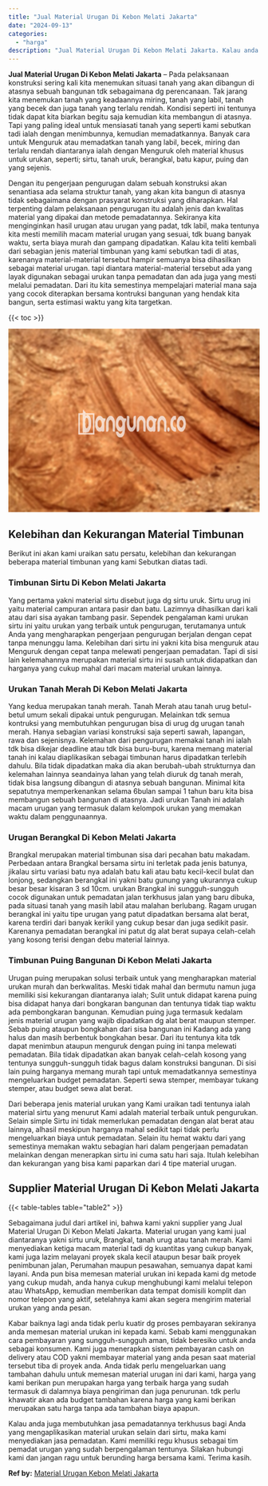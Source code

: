 ```yaml
---
title: "Jual Material Urugan Di Kebon Melati Jakarta"
date: "2024-09-13"
categories: 
  - "harga"
description: "Jual Material Urugan Di Kebon Melati Jakarta. Kalau anda juga membutuhkan jasa pemadatannya terkhusus bagi Anda yang mengaplikasikan material urukan selain d..."
---
```


**Jual Material Urugan Di Kebon Melati Jakarta** – Pada pelaksanaan konstruksi sering kali kita menemukan situasi tanah yang akan dibangun di atasnya sebuah bangunan tdk sebagaimana dg perencanaan. Tak jarang kita menemukan tanah yang keadaannya miring, tanah yang labil, tanah yang becek dan juga tanah yang terlalu rendah. Kondisi seperti ini tentunya tidak dapat kita biarkan begitu saja kemudian kita membangun di atasnya. Tapi yang paling ideal untuk mensiasati tanah yang seperti kami sebutkan tadi ialah dengan menimbunnya, kemudian memadatkannya. Banyak cara untuk Menguruk atau memadatkan tanah yang labil, becek, miring dan terlalu rendah diantaranya ialah dengan Menguruk oleh material khusus untuk urukan, seperti; sirtu, tanah uruk, berangkal, batu kapur, puing dan yang sejenis.

Dengan itu pengerjaan pengurugan dalam sebuah konstruksi akan senantiasa ada selama struktur tanah, yang akan kita bangun di atasnya tidak sebagaimana dengan prasyarat konstruksi yang diharapkan. Hal terpenting dalam pelaksanaan pengurugan itu adalah jenis dan kwalitas material yang dipakai dan metode pemadatannya. Sekiranya kita menginginkan hasil urugan atau urugan yang padat, tdk labil, maka tentunya kita mesti memilih macam material urugan yang sesuai, tdk buang banyak waktu, serta biaya murah dan gampang dipadatkan. Kalau kita teliti kembali dari sebagian jenis material timbunan yang kami sebutkan tadi di atas, karenanya material-material tersebut hampir semuanya bisa dihasilkan sebagai material urugan. tapi diantara material-material tersebut ada yang layak digunakan sebagai urukan tanpa pemadatan dan ada juga yang mesti melalui pemadatan. Dari itu kita semestinya mempelajari material mana saja yang cocok diterapkan bersama kontruksi bangunan yang hendak kita bangun, serta estimasi waktu yang kita targetkan.

{{< toc >}}

![Jual Material Urugan Di Kebon Melati Jakarta](/images/jual-urugan-30.png)

## Kelebihan dan Kekurangan Material Timbunan

Berikut ini akan kami uraikan satu persatu, kelebihan dan kekurangan beberapa material timbunan yang kami Sebutkan diatas tadi.

### Timbunan Sirtu Di Kebon Melati Jakarta

Yang pertama yakni material sirtu disebut juga dg sirtu uruk. Sirtu urug ini yaitu material campuran antara pasir dan batu. Lazimnya dihasilkan dari kali atau dari sisa ayakan tambang pasir. Sependek pengalaman kami urukan sirtu ini yaitu urukan yang terbaik untuk pengurugan, terutamanya untuk Anda yang mengharapkan pengerjaan pengurugan berjalan dengan cepat tanpa menunggu lama. Kelebihan dari sirtu ini yakni kita bisa menguruk atau Menguruk dengan cepat tanpa melewati pengerjaan pemadatan. Tapi di sisi lain kelemahannya merupakan material sirtu ini susah untuk didapatkan dan harganya yang cukup mahal dari macam material urukan lainnya.

### Urukan Tanah Merah Di Kebon Melati Jakarta

Yang kedua merupakan tanah merah. Tanah Merah atau tanah urug betul-betul umum sekali dipakai untuk pengurugan. Melainkan tdk semua kontruksi yang membutuhkan pengurugan bisa di urug dg urugan tanah merah. Hanya sebagian variasi konstruksi saja seperti sawah, lapangan, rawa dan sejenisnya. Kelemahan dari pengurugan memakai tanah ini ialah tdk bisa dikejar deadline atau tdk bisa buru-buru, karena memang material tanah ini kalau diaplikasikan sebagai timbunan harus dipadatkan terlebih dahulu. Bila tidak dipadatkan maka dia akan berubah-ubah strukturnya dan kelemahan lainnya seandainya lahan yang telah diuruk dg tanah merah, tidak bisa langsung dibangun di atasnya sebuah bangunan. Minimal kita sepatutnya memperkenankan selama 6bulan sampai 1 tahun baru kita bisa membangun sebuah bangunan di atasnya. Jadi urukan Tanah ini adalah macam urugan yang termasuk dalam kelompok urukan yang memakan waktu dalam penggunaannya.

### Urugan Berangkal Di Kebon Melati Jakarta

Brangkal merupakan material timbunan sisa dari pecahan batu makadam. Perbedaan antara Brangkal bersama sirtu ini terletak pada jenis batunya, jikalau sirtu variasi batu nya adalah batu kali atau batu kecil-kecil bulat dan lonjong, sedangkan berangkal ini yakni batu gunung yang ukurannya cukup besar besar kisaran 3 sd 10cm. urukan Brangkal ini sungguh-sungguh cocok digunakan untuk pemadatan jalan terkhusus jalan yang baru dibuka, pada situasi tanah yang masih labil atau malahan berlubang. Ragam urugan berangkal ini yaitu tipe urugan yang patut dipadatkan bersama alat berat, karena terdiri dari banyak kerikil yang cukup besar dan juga sedikit pasir. Karenanya pemadatan berangkal ini patut dg alat berat supaya celah-celah yang kosong terisi dengan debu material lainnya.

### Timbunan Puing Bangunan Di Kebon Melati Jakarta

Urugan puing merupakan solusi terbaik untuk yang mengharapkan material urukan murah dan berkwalitas. Meski tidak mahal dan bermutu namun juga memiliki sisi kekurangan diantaranya ialah; Sulit untuk didapat karena puing bisa didapat hanya dari bongkaran bangunan dan tentunya tidak tiap waktu ada pembongkaran bangunan. Kemudian puing juga termasuk kedalam jenis material urugan yang wajib dipadatkan dg alat berat maupun stemper. Sebab puing ataupun bongkahan dari sisa bangunan ini Kadang ada yang halus dan masih berbentuk bongkahan besar. Dari itu tentunya kita tdk dapat menimbun ataupun menguruk dengan puing ini tanpa melewati pemadatan. Bila tidak dipadatkan akan banyak celah-celah kosong yang tentunya sungguh-sungguh tidak bagus dalam konstruksi bangunan. Di sisi lain puing harganya memang murah tapi untuk memadatkannya semestinya mengeluarkan budget pemadatan. Seperti sewa stemper, membayar tukang stemper, atau budget sewa alat berat.

Dari beberapa jenis material urukan yang Kami uraikan tadi tentunya ialah material sirtu yang menurut Kami adalah material terbaik untuk pengurukan. Selain simple Sirtu ini tidak memerlukan pemadatan dengan alat berat atau lainnya, alhasil meskipun harganya mahal sedikit tapi tidak perlu mengeluarkan biaya untuk pemadatan. Selain itu hemat waktu dari yang semestinya memakan waktu sebagian hari dalam pengerjaan pemadatan melainkan dengan menerapkan sirtu ini cuma satu hari saja. Itulah kelebihan dan kekurangan yang bisa kami paparkan dari 4 tipe material urugan.

## Supplier Material Urugan Di Kebon Melati Jakarta

{{< table-tables table="table2" >}}

Sebagaimana judul dari artikel ini, bahwa kami yakni supplier yang Jual Material Urugan Di Kebon Melati Jakarta. Material urugan yang kami jual diantaranya yakni sirtu uruk, Brangkal, tanah urug atau tanah merah. Kami menyediakan ketiga macam material tadi dg kuantitas yang cukup banyak, kami juga lazim melayani proyek skala kecil ataupun besar baik proyek penimbunan jalan, Perumahan maupun pesawahan, semuanya dapat kami layani. Anda pun bisa memesan material urukan ini kepada kami dg metode yang cukup mudah, anda hanya cukup menghubungi kami melalui telepon atau WhatsApp, kemudian memberikan data tempat domisili komplit dan nomor telepon yang aktif, setelahnya kami akan segera mengirim material urukan yang anda pesan.

Kabar baiknya lagi anda tidak perlu kuatir dg proses pembayaran sekiranya anda memesan material urukan ini kepada kami. Sebab kami menggunakan cara pembayaran yang sungguh-sungguh aman, tidak beresiko untuk anda sebagai konsumen. Kami juga menerapkan sistem pembayaran cash on delivery atau COD yakni membayar material yang anda pesan saat material tersebut tiba di proyek anda. Anda tidak perlu mengeluarkan uang tambahan dahulu untuk memesan material urugan ini dari kami, harga yang kami berikan pun merupakan harga yang terbaik harga yang sudah termasuk di dalamnya biaya pengiriman dan juga penurunan. tdk perlu khawatir akan ada budget tambahan karena harga yang kami berikan merupakan satu harga tanpa ada tambahan biaya apapun.

Kalau anda juga membutuhkan jasa pemadatannya terkhusus bagi Anda yang mengaplikasikan material urukan selain dari sirtu, maka kami menyediakan jasa pemadatan. Kami memiliki regu khusus sebagai tim pemadat urugan yang sudah berpengalaman tentunya. Silakan hubungi kami dan jangan ragu untuk berunding harga bersama kami. Terima kasih.

**Ref by:** [Material Urugan Kebon Melati Jakarta](https://id.wikipedia.org/wiki/Material)
